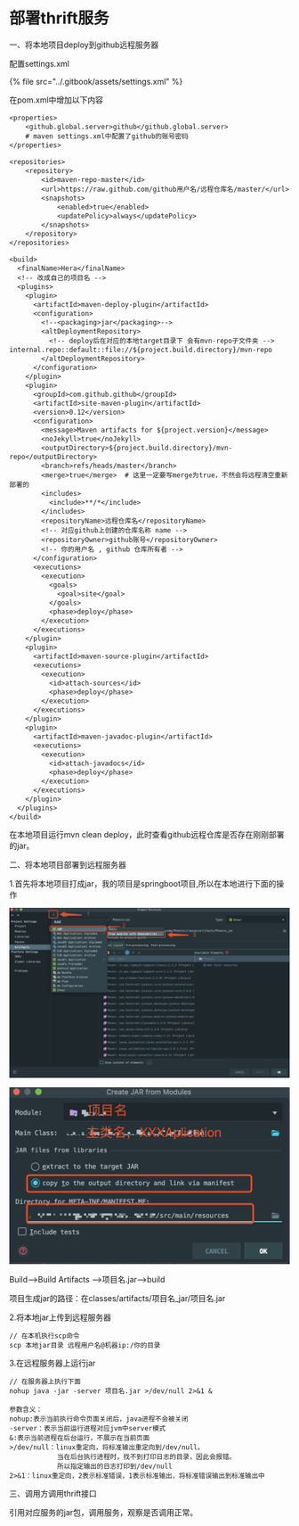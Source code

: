 # 部署thrift服务

一、将本地项目deploy到github远程服务器

配置settings.xml

{% file src="../.gitbook/assets/settings.xml" %}

在pom.xml中增加以下内容

```markup
<properties>
    <github.global.server>github</github.global.server> 
    # maven settings.xml中配置了github的账号密码
</properties>
```

```markup
<repositories>
    <repository>
        <id>maven-repo-master</id>
        <url>https://raw.github.com/github用户名/远程仓库名/master/</url>
        <snapshots>
            <enabled>true</enabled>
            <updatePolicy>always</updatePolicy>
        </snapshots>
    </repository>
</repositories>
```

```markup
<build> 
  <finalName>Hera</finalName>
  <!-- 改成自己的项目名 -->  
  <plugins> 
    <plugin> 
      <artifactId>maven-deploy-plugin</artifactId>  
      <configuration> 
        <!--<packaging>jar</packaging>-->  
        <altDeploymentRepository> 
          <!-- deploy后在对应的本地target目录下 会有mvn-repo子文件夹 --> internal.repo::default::file://${project.build.directory}/mvn-repo
        </altDeploymentRepository> 
      </configuration> 
    </plugin>  
    <plugin> 
      <groupId>com.github.github</groupId>  
      <artifactId>site-maven-plugin</artifactId>  
      <version>0.12</version>  
      <configuration> 
        <message>Maven artifacts for ${project.version}</message>  
        <noJekyll>true</noJekyll>  
        <outputDirectory>${project.build.directory}/mvn-repo</outputDirectory>  
        <branch>refs/heads/master</branch>  
        <merge>true</merge>  # 这里一定要写merge为true，不然会将远程清空重新部署的
        <includes> 
          <include>**/*</include> 
        </includes>  
        <repositoryName>远程仓库名</repositoryName>  
        <!-- 对应github上创建的仓库名称 name -->  
        <repositoryOwner>github账号</repositoryOwner>  
        <!-- 你的用户名 , github 仓库所有者 --> 
      </configuration>  
      <executions> 
        <execution> 
          <goals> 
            <goal>site</goal> 
          </goals>  
          <phase>deploy</phase> 
        </execution> 
      </executions> 
    </plugin>  
    <plugin> 
      <artifactId>maven-source-plugin</artifactId>  
      <executions> 
        <execution> 
          <id>attach-sources</id>  
          <phase>deploy</phase> 
        </execution> 
      </executions> 
    </plugin>  
    <plugin> 
      <artifactId>maven-javadoc-plugin</artifactId>  
      <executions> 
        <execution> 
          <id>attach-javadocs</id>  
          <phase>deploy</phase> 
        </execution> 
      </executions> 
    </plugin> 
  </plugins> 
</build>

```

在本地项目运行mvn clean deploy，此时查看github远程仓库是否存在刚刚部署的jar。

二、将本地项目部署到远程服务器

1.首先将本地项目打成jar，我的项目是springboot项目,所以在本地进行下面的操作

![](../.gitbook/assets/image%20%282%29.png)

![](../.gitbook/assets/image.png)

Build--&gt;Build Artifacts --&gt;项目名.jar--&gt;build

项目生成jar的路径：在classes/artifacts/项目名\_jar/项目名.jar



2.将本地jar上传到远程服务器

```text
// 在本机执行scp命令
scp 本地jar目录 远程用户名@机器ip:/你的目录
```

3.在远程服务器上运行jar

```text
// 在服务器上执行下面
nohup java -jar -server 项目名.jar >/dev/null 2>&1 &

参数含义：
nohup:表示当前执行命令页面关闭后，java进程不会被关闭
-server：表示当前运行进程对应jvm中server模式
&:表示当前进程在后台运行，不展示在当前页面
>/dev/null：linux重定向，将标准输出重定向到/dev/null。
            当在后台执行进程时，找不到打印日志的目录，因此会报错。
            所以指定输出的日志打印到/dev/null
2>&1：linux重定向，2表示标准错误，1表示标准输出，将标准错误输出到标准输出中
```

三、调用方调用thrift接口

引用对应服务的jar包，调用服务，观察是否调用正常。



























